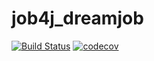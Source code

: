 # job4j_dreamjob
[![Build Status](https://travis-ci.org/mgbardakov/job4j_dreamjob.svg?branch=master)](https://travis-ci.org/mgbardakov/job4j_dreamjob)
[![codecov](https://codecov.io/gh/mgbardakov/job4j_dreamjob/branch/master/graph/badge.svg)](https://codecov.io/gh/mgbardakov/job4j_dreamjob)